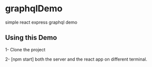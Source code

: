 # graphqlDemo
simple react express graphql demo

## Using this Demo
1- Clone the project

2- [npm start] both the server and the react app on different terminal.

